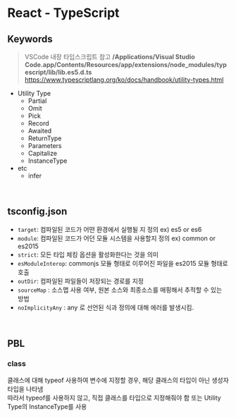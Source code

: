 # React - TypeScript

## Keywords

> VSCode 내장 타입스크립트 참고
> **/Applications/Visual Studio Code.app/Contents/Resources/app/extensions/node_modules/typescript/lib/lib.es5.d.ts**
> https://www.typescriptlang.org/ko/docs/handbook/utility-types.html

- Utility Type
  - Partial
  - Omit
  - Pick
  - Record
  - Awaited
  - ReturnType
  - Parameters
  - Capitalize
  - InstanceType
- etc
  - infer

<br />

## tsconfig.json

- `target`: 컴파일된 코드가 어떤 환경에서 실행될 지 정의 ex) es5 or es6
- `module`: 컴파일된 코드가 어던 모듈 시스템을 사용할지 정의 ex) common or es2015
- `strict`: 모든 타입 체킹 옵션을 활성화한다는 것을 의미
- `esModuleInterop`: commonjs 모듈 형태로 이루어진 파일을 es2015 모듈 형태로 호출
- `outDir`: 컴파일된 파일들이 저장되는 경로를 지정
- `sourceMap` : 소스맵 사용 여부, 원본 소스와 최종소스를 매핑해서 추적할 수 있는 방법
- `noImplicityAny` : any 로 선언된 식과 정의에 대해 에러를 발생시킴.

<br />

## PBL

### class

클래스에 대해 typeof 사용하여 변수에 지정할 경우, 해당 클래스의 타입이 아닌 생성자 타입을 나타냄\
따라서 typeof를 사용하지 않고, 직접 클래스를 타입으로 지정해줘야 함 또는 Utility Type의 InstanceType를 사용
